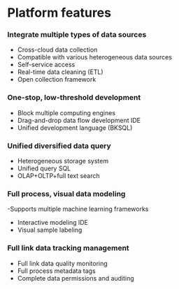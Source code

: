 # Platform features

### Integrate multiple types of data sources
- Cross-cloud data collection
- Compatible with various heterogeneous data sources
- Self-service access
- Real-time data cleaning (ETL)
- Open collection framework

### One-stop, low-threshold development
- Block multiple computing engines
- Drag-and-drop data flow development IDE
- Unified development language (BKSQL)

### Unified diversified data query
- Heterogeneous storage system
- Unified query SQL
- OLAP+OLTP+full text search

### Full process, visual data modeling
-Supports multiple machine learning frameworks
- Interactive modeling IDE
- Visual sample labeling

### Full link data tracking management
- Full link data quality monitoring
- Full process metadata tags
- Complete data permissions and auditing